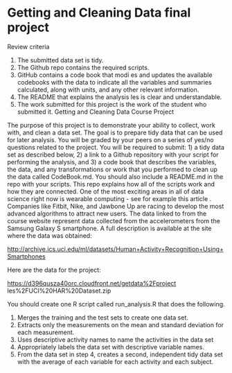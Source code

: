 # Getting and Cleaning Data final project

Review criteria

1. The submitted data set is tidy.
2. The Github repo contains the required scripts.
3. GitHub contains a code book that modi es and updates the available codebooks with the
data to indicate all the variables and summaries calculated, along with units, and any other
relevant information.
4. The README that explains the analysis les is clear and understandable.
5. The work submitted for this project is the work of the student who submitted it.
Getting and Cleaning Data Course Project

The purpose of this project is to demonstrate your ability to collect, work with, and clean a
data set. The goal is to prepare tidy data that can be used for later analysis. You will be
graded by your peers on a series of yes/no questions related to the project. You will be
required to submit: 1) a tidy data set as described below, 2) a link to a Github repository with
your script for performing the analysis, and 3) a code book that describes the variables, the
data, and any transformations or work that you performed to clean up the data called
CodeBook.md. You should also include a README.md in the repo with your scripts. This repo
explains how all of the scripts work and how they are connected.
One of the most exciting areas in all of data science right now is wearable computing - see for
example this article . Companies like Fitbit, Nike, and Jawbone Up are racing to develop the
most advanced algorithms to attract new users. The data linked to from the course website
represent data collected from the accelerometers from the Samsung Galaxy S smartphone. A
full description is available at the site where the data was obtained:

http://archive.ics.uci.edu/ml/datasets/Human+Activity+Recognition+Using+Smartphones

Here are the data for the project:

https://d396qusza40orc.cloudfront.net/getdata%2Fproject les%2FUCI%20HAR%20Dataset.zip

You should create one R script called run_analysis.R that does the following.
1. Merges the training and the test sets to create one data set.
2. Extracts only the measurements on the mean and standard deviation for each
measurement.
3. Uses descriptive activity names to name the activities in the data set
4. Appropriately labels the data set with descriptive variable names.
5. From the data set in step 4, creates a second, independent tidy data set with the average
of each variable for each activity and each subject.
